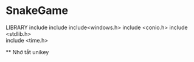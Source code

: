 # SnakeGame
LIBRARY
include <iostream>
include <vector>
include<windows.h>
include <conio.h>
include <stdlib.h>     
include <time.h>

** Nhớ tắt unikey
